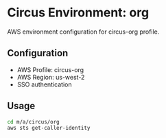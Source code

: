 # Circus Environment: org

AWS environment configuration for circus-org profile.

## Configuration

- AWS Profile: circus-org
- AWS Region: us-west-2
- SSO authentication

## Usage

```bash
cd m/a/circus/org
aws sts get-caller-identity
```
